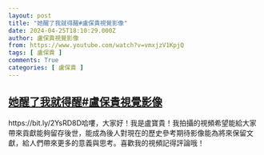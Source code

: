 ```yaml
---
layout: post
title: "她醒了我就得醒#盧保貴視覺影像"
date: 2024-04-25T18:10:29.000Z
author: 盧保貴視覺影像
from: https://www.youtube.com/watch?v=vmxjzV1KpjQ
tags: [ 盧保貴 ]
comments: True
categories: [ 盧保貴 ]
---
```

<!--1714068629000-->
[她醒了我就得醒#盧保貴視覺影像](https://www.youtube.com/watch?v=vmxjzV1KpjQ)
------

<div>
https://bit.ly/2YsRD8D哈嘍，大家好！我是盧寶貴！我拍攝的視頻希望能給大家帶來貢獻能夠留存後世，能成為後人對現在的歷史參考期待影像能為將來保留文獻，給人們帶來更多的意義與思考。喜歡我的視頻記得評論哦！
</div>

